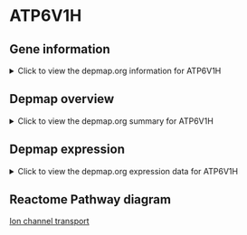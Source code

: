 <h1>ATP6V1H</h1>

<h2>Gene information</h2>
<details>
  <summary>Click to view the depmap.org information for ATP6V1H</summary>
  <iframe src="https://depmap.org/portal/gene/ATP6V1H?tab=about" style="border:none;width:100%;height:800px"></iframe>
</details>

<h2>Depmap overview</h2>
<details>
  <summary>Click to view the depmap.org summary for ATP6V1H</summary>
  <iframe src="https://depmap.org/portal/gene/ATP6V1H?tab=overview" style="border:none;width:100%;height:800px"></iframe>
</details>

<h2>Depmap expression</h2>
<details>
  <summary>Click to view the depmap.org expression data for ATP6V1H</summary>
  <iframe src="https://depmap.org/portal/gene/ATP6V1H?tab=characterization" style="border:none;width:100%;height:800px"></iframe>
</details>



<h2>Reactome Pathway diagram</h2>
<a href="https://reactome.org/PathwayBrowser/#/R-HSA-983712" target="_BLANK">Ion channel transport</a>



